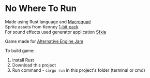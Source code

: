 # No Where To Run

Made using Rust language and [Macroquad](https://github.com/not-fl3/macroquad)   
Sprite assets from Kenney [1-bit pack](https://kenney-assets.itch.io/1-bit-pack)   
For sound effects used generator application [Sfxia](https://rxi.itch.io/sfxia)   

Game made for [Alternative Engine Jam](https://itch.io/jam/alternative-engine-jam)   

To build game:

1. Install Rust
2. Download this project
3. Run command - `cargo run` in this project's folder (terminal or cmd)